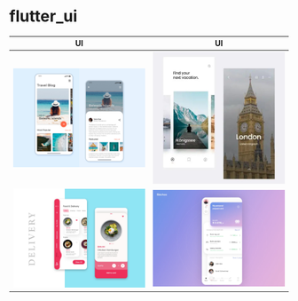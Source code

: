 # flutter_ui

|UI|UI|
|--|--|
|![](assets/images/main_1.jpg)|![](assets/images/main_2.jpg)|
|![](assets/images/main_3.jpg)|![](assets/images/main_4.png)|
